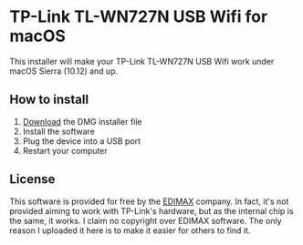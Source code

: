 # TP-Link TL-WN727N USB Wifi for macOS
This installer will make your TP-Link TL-WN727N USB Wifi work under macOS Sierra (10.12) and up.

## How to install
1. [Download](https://github.com/coisadepro/TL-WN727N-macOS/blob/master/TL-WN727N.dmg?raw=true) the DMG installer file
2. Install the software
3. Plug the device into a USB port
4. Restart your computer

## License
This software is provided for free by the [EDIMAX](http://www.edimax.com/edimax/global/) company. In fact, it's not provided aiming to work with TP-Link's hardware, but as the internal chip is the same, it works. I claim no copyright over EDIMAX software. The only reason I uploaded it here is to make it easier for others to find it.
